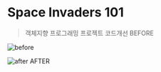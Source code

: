 # Space Invaders 101

>객체지향 프로그래밍 프로젝트 코드개선
>BEFORE
 
![before](https://user-images.githubusercontent.com/26926312/33845088-9fef769c-dee5-11e7-8036-fc366ec7c582.png)
 
 
![after](https://user-images.githubusercontent.com/26926312/33845093-a211187c-dee5-11e7-8260-cb4eca5fd147.png)
AFTER


